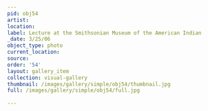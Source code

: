 ```yaml
---
pid: obj54
artist: 
location: 
label: Lecture at the Smithsonian Museum of the American Indian
_date: 3/25/06
object_type: photo
current_location: 
source: 
order: '54'
layout: gallery_item
collection: visual-gallery
thumbnail: /images/gallery/simple/obj54/thumbnail.jpg
full: /images/gallery/simple/obj54/full.jpg
 
---
```

